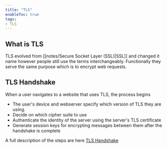 ```yaml
---
title: "TLS"
enableToc: true
tags:
- TLS
---
```

## What is TLS
TLS evolved from [[notes/Secure Socket Layer (SSL)|SSL]] and changed it name however people still use the terms interchangeably. Functionally they serve the same purpose which is to encrypt web requests.

## TLS Handshake
When a user navigates to a website that uses TLS, the process begins

- The user's device and webserver specify which version of TLS they are using.
- Decide on which cipher suite to use
- Authenticate the identity of the server using the server's TLS certificate
- Generate session keys for encrypting messages between them after the handshake is complete

A full description of the steps are here [TLS Handshake](https://www.cloudflare.com/learning/ssl/what-happens-in-a-tls-handshake/)
